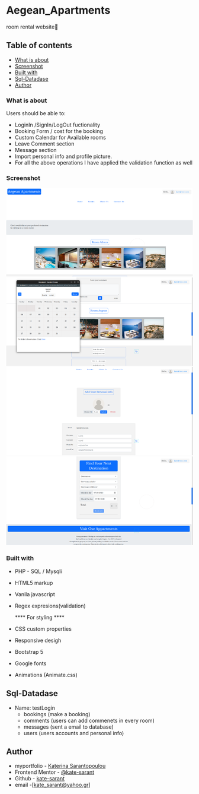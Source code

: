 # Aegean_Apartments

room rental website👋

## Table of contents


- [What is about](#what-is-about)
- [Screenshot](#screenshot)
- [Built with](#built-with)
- [Sql-Datadase](#built-with)
- [Author](#author)


### What is about

Users should be able to:

- LoginIn /SignIn/LogOut fuctionality 
- Booking Form / cost for the booking
- Custom Calendar for Available rooms 
- Leave Comment section
- Message section 
- Import personal info and profile picture.
- For all the above operations I have applied the validation function as well


### Screenshot

![](./assets/photos/readme/Screenshot1.png)
![](./assets/photos/readme/Screenshot2.png)
![](./assets/photos/readme/Screenshot3.png)
![](./assets/photos/readme/Screenshot4.png)


### Built with

- PHP - SQL / Mysqli
- HTML5 markup
- Vanila javascript
- Regex expresions(validation)
 

    **** For styling ****

- CSS custom properties
- Responsive desigh 
- Bootstrap 5
- Google fonts
- Animations (Animate.css)

## Sql-Datadase
- Name: testLogin
   - bookings (make a booking)
   - comments (users can add  commenets in every room)
   - messages (sent a email to database)
   - users (users accounts and personal info)



## Author
- myportfolio - [Katerina Sarantopoulou](https://myportfolio-katesarant.netlify.app/)
- Frontend Mentor - [@kate-sarant](https://www.frontendmentor.io/profile/kate-sarant)
- Github - [kate-sarant](https://github.com/kate-sarant)
- email -[kate_sarant@yahoo.gr]